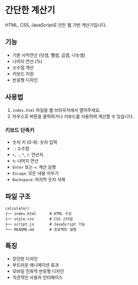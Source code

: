 # 간단한 계산기

HTML, CSS, JavaScript로 만든 웹 기반 계산기입니다.

## 기능

- 기본 사칙연산 (덧셈, 뺄셈, 곱셈, 나눗셈)
- 나머지 연산 (%)
- 소수점 계산
- 키보드 지원
- 반응형 디자인

## 사용법

1. `index.html` 파일을 웹 브라우저에서 열어주세요.
2. 마우스로 버튼을 클릭하거나 키보드를 사용하여 계산할 수 있습니다.

### 키보드 단축키

- 숫자 키 (0-9): 숫자 입력
- `.`: 소수점
- `+`, `-`, `*`, `/`: 연산자
- `%`: 나머지 연산
- `Enter` 또는 `=`: 계산 실행
- `Escape`: 모든 내용 지우기
- `Backspace`: 마지막 숫자 삭제

## 파일 구조

```
calculator/
├── index.html      # HTML 구조
├── style.css       # CSS 스타일
├── script.js       # JavaScript 기능
└── README.md       # 프로젝트 설명
```

## 특징

- 모던한 디자인
- 부드러운 애니메이션 효과
- 모바일 친화적 반응형 디자인
- 직관적인 사용자 인터페이스 